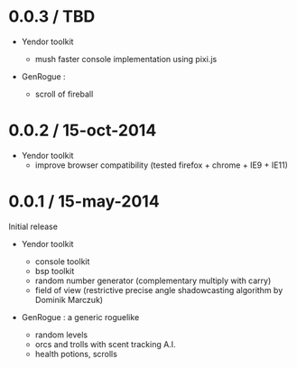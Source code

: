 # 0.0.3 / TBD
* Yendor toolkit
	- mush faster console implementation using pixi.js

* GenRogue :
	- scroll of fireball

# 0.0.2 / 15-oct-2014

* Yendor toolkit
	- improve browser compatibility (tested firefox + chrome + IE9 + IE11)

# 0.0.1 / 15-may-2014

Initial release

* Yendor toolkit
	- console toolkit
	- bsp toolkit
	- random number generator (complementary multiply with carry)
	- field of view (restrictive precise angle shadowcasting algorithm by Dominik Marczuk)

* GenRogue : a generic roguelike
	- random levels
	- orcs and trolls with scent tracking A.I.
	- health potions, scrolls

